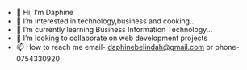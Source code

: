 - 👋 Hi, I’m Daphine
- 👀 I’m interested in technology,business and cooking..
- 🌱 I’m currently learning Business Information Technology...
- 💞️ I’m looking to collaborate on web development projects
- 📫 How to reach me email- daphinebelindah@gmail.com or phone- 0754330920

<!---
daphine19/daphine19 is a ✨ special ✨ repository because its `README.md` (this file) appears on your GitHub profile.
You can click the Preview link to take a look at your changes.
--->
